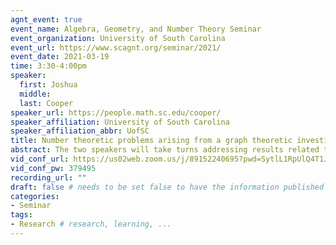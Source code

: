 ```yaml
---
agnt_event: true
event_name: Algebra, Geometry, and Number Theory Seminar 
event_organization: University of South Carolina 
event_url: https://www.scagnt.org/seminar/2021/
event_date: 2021-03-19
time: 3:30-4:00pm
speaker: 
  first: Joshua 
  middle: 
  last: Cooper
speaker_url: https://people.math.sc.edu/cooper/
speaker_affiliation: University of South Carolina
speaker_affiliation_abbr: UofSC 
title: Number theoretic problems arising from a graph theoretic investigation
abstract: The two speakers will take turns addressing results related to graphs which can be drawn on a plane (not necessarily planar graphs - the edges of ours can cross) in such a way that all the edges have the same length.  We discuss how some natural Diophantine questions arise in connection with the venerable Hadwiger-Nelson Problem, aka the "chromatic number of the plane" -- questions which can be resolved by elementary applications of Galois theory.  The background for Galois theory is easy enough to be explained during the talk.  As an example, we will find all solutions to the equation $\cos( \pi x ) + \cos( \pi y ) = 1/2$ where $x$ and $y$ are rational numbers.  This is joint work with Sarah (Kaylee) Weatherspoon.
vid_conf_url: https://us02web.zoom.us/j/89152240695?pwd=SytlL1RpUlQ4T1JUck92d0FPV1d0QT09
vid_conf_pw: 379495
recording_url: ""
draft: false # needs to be set false to have the information published on the seminar page
categories:
- Seminar 
tags:
- Research # research, learning, ... 
---
```

